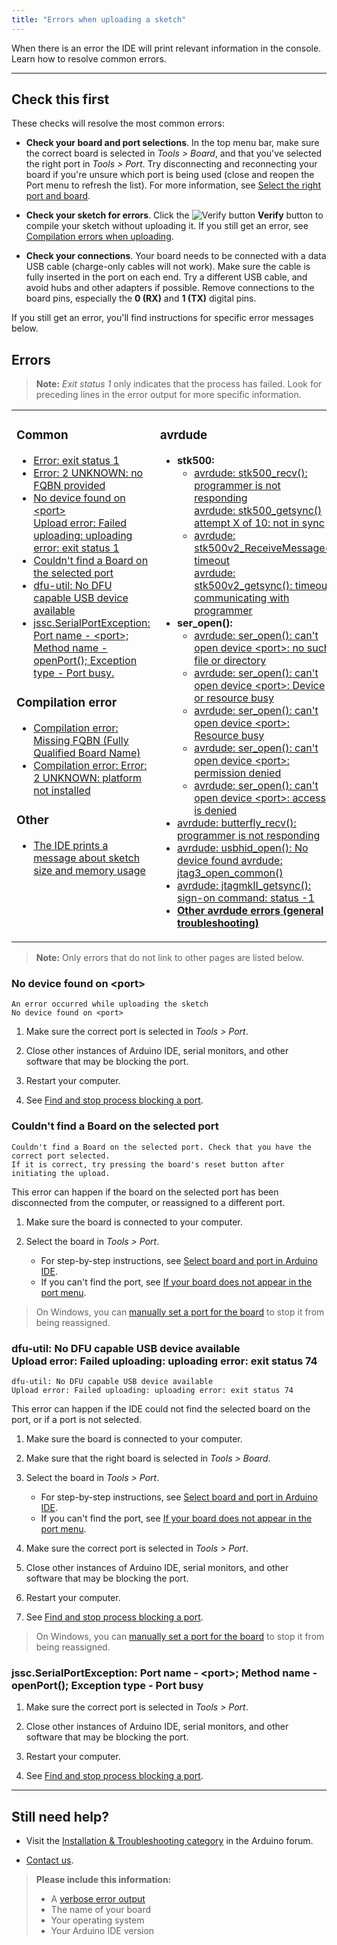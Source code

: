 ```yaml
---
title: "Errors when uploading a sketch"
---
```


When there is an error the IDE will print relevant information in the console. Learn how to resolve common errors.

---

## Check this first

These checks will resolve the most common errors:

* **Check your board and port selections**. In the top menu bar, make sure the correct board is selected in _Tools > Board_, and that you've selected the right port in _Tools > Port_. Try disconnecting and reconnecting your board if you're unsure which port is being used (close and reopen the Port menu to refresh the list). For more information, see [Select the right port and board](https://support.arduino.cc/hc/en-us/articles/4406856349970-Select-board-and-port).

* **Check your sketch for errors**. Click the ![Verify button](img/symbol_verify.png) **Verify** button to compile your sketch without uploading it.  If you still get an error, see [Compilation errors when uploading](https://support.arduino.cc/hc/en-us/articles/4402764401554-Compilation-errors-when-uploading).

* **Check your connections**. Your board needs to be connected with a data USB cable (charge-only cables will not work). Make sure the cable is fully inserted in the port on each end. Try a different USB cable, and avoid hubs and other adapters if possible. Remove connections to the board pins, especially the **0 (RX)** and **1 (TX)** digital pins.

If you still get an error, you'll find instructions for specific error messages below.

<a id="errors"></a>

## Errors

> **Note:** _Exit status 1_ only indicates that the process has failed. Look for preceding lines in the error output for more specific information.

<table>
<tr>
<td style="vertical-align: top;">
<h3>Common</h3>
<ul>
<li><a href="https://support.arduino.cc/hc/en-us/articles/360016955139-Error-exit-status-1">Error: exit status 1</a></li>
<li><a href="https://support.arduino.cc/hc/en-us/articles/360020843439-Error-2-UNKNOWN-no-FQBN-provided">Error: 2 UNKNOWN: no FQBN provided</a></li>
<li><a href="#no-device-found-on-port">No device found on &lt;port&gt;<br>Upload error: Failed uploading: uploading error: exit status 1</a></li>
<li><a href="#no-board-on-selected-port">Couldn't find a Board on the selected port</a></li>
<li><a href="#no-dfu-capable-USB-device-available">dfu-util: No DFU capable USB device available</a></li>
<li><a href="#SerialPortException-port-busy">jssc.SerialPortException: Port name - &lt;port&gt;;<br>Method name - openPort(); Exception type - Port busy.</a></li>
</ul>
<h3>Compilation error</h3>
<ul>
<li><a href="https://support.arduino.cc/hc/en-us/articles/4412950941074-Compilation-error-Missing-FQBN-Fully-Qualified-Board-Name-">Compilation error: Missing FQBN (Fully Qualified Board Name)</a></li>
<li><a href="https://support.arduino.cc/hc/en-us/articles/360020846379-Compilation-error-Error-2-UNKNOWN-platform-not-installed">Compilation error: Error: 2 UNKNOWN: platform not installed</a></li>
</ul>
<h3>Other</h3>
<ul>
<li><a href="https://support.arduino.cc/hc/en-us/articles/4405339237522-The-IDE-prints-a-message-about-sketch-size-and-memory-usage">The IDE prints a message about sketch size and memory usage</a></li>
</ul>
</td>
<td>
<h3>avrdude</h3>
<ul>
<li><strong>stk500:</strong><ul>
<li><a href="https://support.arduino.cc/hc/en-us/articles/4401874331410#avrdude-stk500_recv-and-stk500_getsync">avrdude: stk500_recv(): programmer is not responding<br>avrdude: stk500_getsync() attempt X of 10: not in sync</a></li>
<li><a href="https://support.arduino.cc/hc/en-us/articles/4401874331410#avrdude-stk500_recv-and-stk500_getsync">avrdude: stk500v2_ReceiveMessage(): timeout<br>avrdude: stk500v2_getsync(): timeout communicating with programmer</a></li>
</ul>
</li>
<li><strong>ser_open():</strong><ul>
<li><a href="https://support.arduino.cc/hc/en-us/articles/4401874331410#avrdude-ser_open-cant-open-device-no-such-file-or-directory">avrdude: ser_open(): can&#39;t open device &lt;port&gt;: no such file or directory</a></li>
<li><a href="https://support.arduino.cc/hc/en-us/articles/4401874331410#ser_open-device-or-resource-busy">avrdude: ser_open(): can&#39;t open device &lt;port&gt;: Device or resource busy</a></li>
<li><a href="https://support.arduino.cc/hc/en-us/articles/4401874331410#ser_open-resource-busy">avrdude: ser_open(): can&#39;t open device &lt;port&gt;: Resource busy</a></li>
<li><a href="https://support.arduino.cc/hc/en-us/articles/4401874331410#ser_open-permission-denied">avrdude: ser_open(): can&#39;t open device &lt;port&gt;: permission denied</a></li>
<li><a href="https://support.arduino.cc/hc/en-us/articles/4401874331410#ser_open-access-is-denied">avrdude: ser_open(): can&#39;t open device &lt;port&gt;: access is denied</a></li>
</ul>
</li>
<li><a href="https://support.arduino.cc/hc/en-us/articles/4401874331410#avrdude-butterfly_recv">avrdude: butterfly_recv(): programmer is not responding</a></li>
<li><a href="https://support.arduino.cc/hc/en-us/articles/4401874331410#usbhid_open_jtag3_open_common">avrdude: usbhid_open(): No device found
avrdude: jtag3_open_common()</a></li>
<li><a href="https://support.arduino.cc/hc/en-us/articles/4401874331410#jtagmkII_getsync">avrdude: jtagmkII_getsync(): sign-on command: status -1</a></li>
<li><strong><a href="https://support.arduino.cc/hc/en-us/articles/4401874331410#check-the-following">Other avrdude errors (general troubleshooting)</a></strong></li>
</ul>
</td>
</tr>
</table>

> **Note:**  Only errors that do not link to other pages are listed below.

<a id="no-device-found-on-port"></a>

### No device found on \<port\>

```
An error occurred while uploading the sketch
No device found on <port>
```

1. Make sure the correct port is selected in _Tools > Port_.

2. Close other instances of Arduino IDE, serial monitors, and other software that may be blocking the port.

3. Restart your computer.

4. See [Find and stop process blocking a port](https://support.arduino.cc/hc/en-us/articles/4407830972050-Find-and-stop-process-blocking-a-port).

<a id="no-board-on-selected-port"></a>

### Couldn't find a Board on the selected port

```
Couldn't find a Board on the selected port. Check that you have the correct port selected.
If it is correct, try pressing the board's reset button after initiating the upload.
```

This error can happen if the board on the selected port has been disconnected from the computer, or reassigned to a different port.

1. Make sure the board is connected to your computer.

2. Select the board in _Tools > Port_.

   * For step-by-step instructions, see [Select board and port in Arduino IDE](https://support.arduino.cc/hc/en-us/articles/4406856349970-Select-board-and-port-in-Arduino-IDE).
   * If you can't find the port, see [If your board does not appear in the port menu](https://support.arduino.cc/hc/en-us/articles/4412955149586-If-your-board-does-not-appear-in-the-port-menu).

> On Windows, you can [manually set a port for the board](https://support.arduino.cc/hc/en-us/articles/360016420140#set-COM-port) to stop it from being reassigned.

<a id="no-dfu-capable-USB-device-available"></a>

### dfu-util: No DFU capable USB device available<br>Upload error: Failed uploading: uploading error: exit status 74

```
dfu-util: No DFU capable USB device available
Upload error: Failed uploading: uploading error: exit status 74
```

This error can happen if the IDE could not find the selected board on the port, or if a port is not selected.

1. Make sure the board is connected to your computer.

2. Make sure that the right board is selected in _Tools > Board_.

3. Select the board in _Tools > Port_.

   * For step-by-step instructions, see [Select board and port in Arduino IDE](https://support.arduino.cc/hc/en-us/articles/4406856349970-Select-board-and-port-in-Arduino-IDE).
   * If you can't find the port, see [If your board does not appear in the port menu](https://support.arduino.cc/hc/en-us/articles/4412955149586-If-your-board-does-not-appear-in-the-port-menu).

4. Make sure the correct port is selected in _Tools > Port_.

5. Close other instances of Arduino IDE, serial monitors, and other software that may be blocking the port.

6. Restart your computer.

7. See [Find and stop process blocking a port](https://support.arduino.cc/hc/en-us/articles/4407830972050-Find-and-stop-process-blocking-a-port).

> On Windows, you can [manually set a port for the board](https://support.arduino.cc/hc/en-us/articles/360016420140#set-COM-port) to stop it from being reassigned.

<a id="SerialPortException-port-busy"></a>

### jssc.SerialPortException: Port name - \<port\>; Method name - openPort(); Exception type - Port busy

1. Make sure the correct port is selected in _Tools > Port_.

2. Close other instances of Arduino IDE, serial monitors, and other software that may be blocking the port.

3. Restart your computer.

4. See [Find and stop process blocking a port](https://support.arduino.cc/hc/en-us/articles/4407830972050-Find-and-stop-process-blocking-a-port).

---

## Still need help?

* Visit the [Installation & Troubleshooting category](https://forum.arduino.cc/c/18) in the Arduino forum.

* [Contact us](https://www.arduino.cc/en/contact-us/).

> **Please include this information:**
>
> * A [verbose error output](https://support.arduino.cc/hc/en-us/articles/4407705216274)
> * The name of your board
> * Your operating system
> * Your Arduino IDE version

<p style="display:none;">
   Tags: problem uploading to board, problema subiendo a la placa, http://www.arduino.cc/en/guide/troubleshooting#upload, 360003198300, 上传失败, 上传出错, 업로드, problème de téléversement vers la carte, téléverser, проблема загрузки в плату, マイコンボードに書き込めない, マイコンボードに書き込もうとしましたが、エラーが発生しました, problem beim hochladen auf das board, problema di caricamento sulla scheda, 업로딩
</p>

<!-- markdownlint-disable-file HC001 -->
